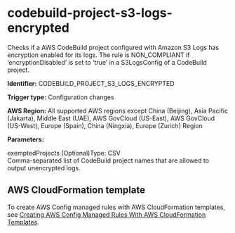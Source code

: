 # codebuild\-project\-s3\-logs\-encrypted<a name="codebuild-project-s3-logs-encrypted"></a>

Checks if a AWS CodeBuild project configured with Amazon S3 Logs has encryption enabled for its logs\. The rule is NON\_COMPLIANT if ‘encryptionDisabled’ is set to ‘true’ in a S3LogsConfig of a CodeBuild project\. 

**Identifier:** CODEBUILD\_PROJECT\_S3\_LOGS\_ENCRYPTED

**Trigger type:** Configuration changes

**AWS Region:** All supported AWS regions except China \(Beijing\), Asia Pacific \(Jakarta\), Middle East \(UAE\), AWS GovCloud \(US\-East\), AWS GovCloud \(US\-West\), Europe \(Spain\), China \(Ningxia\), Europe \(Zurich\) Region

**Parameters:**

exemptedProjects \(Optional\)Type: CSV  
Comma\-separated list of CodeBuild project names that are allowed to output unencrypted logs\.

## AWS CloudFormation template<a name="w2aac12c31c27b9d123c15"></a>

To create AWS Config managed rules with AWS CloudFormation templates, see [Creating AWS Config Managed Rules With AWS CloudFormation Templates](aws-config-managed-rules-cloudformation-templates.md)\.
